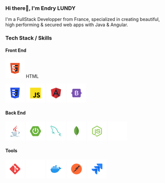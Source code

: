 ### Hi there👋, I'm Endry LUNDY
I'm a FullStack Developper from France, specialized in creating beautiful, high performing & secured web apps with Java & Angular.


### Tech Stack / Skills
#### Front End
<p>  
  <p>
  <img src="/stack-logos/html.svg" alt="HTML" width="60" height="60" margin="0" padding="0"/>
  HTML
  </p>
  <img src="/stack-logos/css.svg" alt="CSS" width="60" height="60" margin="0" padding="0"/> 
  <img src="/stack-logos/javascript.svg" alt="Javascript" width="60" height="60" margin="0" padding="0"/> 
  <img src="/stack-logos/angular.svg" alt="Angular" width="60" height="60" margin="0" padding="0"/> 
  <img src="/stack-logos/bootstrap.svg" alt="Bootstrap" width="60" height="60" margin="0" padding="0"/> 
</p>

#### Back End

<p align="left">  
  <img src="/stack-logos/java.svg" alt="Java" width="60" height="60" margin="0" padding="0"/> 
  <img src="/stack-logos/springboot.svg" alt="Spring Boot" width="60" height="60" margin="0" padding="0"/> 
  <img src="/stack-logos/mysql.svg" alt="MySQL" width="60" height="60" margin="0" padding="0"/> 
  <img src="/stack-logos/mongodb.svg" alt="MongoDB" width="60" height="60" margin="0" padding="0"/> 
  <img src="/stack-logos/nodejs.svg" alt="Nodejs" width="60" height="60" margin="0" padding="0"/> 
  <img src="/stack-logos/express.svg" alt="Express" width="60" height="60" margin="0" padding="0"/> 
</p>

#### Tools

<p align="left">  
  <img src="/stack-logos/git.svg" alt="Git" width="60" height="60" margin="0" padding="0"/> 
  <img src="/stack-logos/github.svg" alt="Github" width="60" height="60" margin="0" padding="0"/> 
  <img src="/stack-logos/docker.svg" alt="Docker" width="60" height="60" margin="0" padding="0"/> 
  <img src="/stack-logos/postman.svg" alt="Postman" width="60" height="60" margin="0" padding="0"/> 
  <img src="/stack-logos/jira.svg" alt="Jira" width="60" height="60" margin="0" padding="0"/> 
</p>



